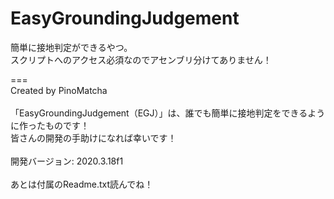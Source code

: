 # EasyGroundingJudgement

簡単に接地判定ができるやつ。<br>
スクリプトへのアクセス必須なのでアセンブリ分けてありません！

===<br>
Created by PinoMatcha<br>
<br>
「EasyGroundingJudgement（EGJ）」は、誰でも簡単に接地判定をできるように作ったものです！<br>
皆さんの開発の手助けになれば幸いです！<br>
<br>
開発バージョン: 2020.3.18f1<br>
<br>
あとは付属のReadme.txt読んでね！
